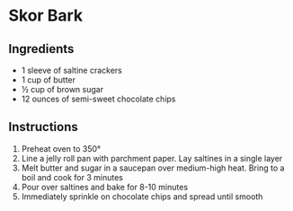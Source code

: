 # Skor Bark

## Ingredients

- 1 sleeve of saltine crackers
- 1 cup of butter
- &frac12; cup of brown sugar
- 12 ounces of semi-sweet chocolate chips

## Instructions

1. Preheat oven to 350&deg;
2. Line a jelly roll pan with parchment paper. Lay saltines in a single layer
3. Melt butter and sugar in a saucepan over medium-high heat. Bring to a boil and cook for 3 minutes
4. Pour over saltines and bake for 8-10 minutes
5. Immediately sprinkle on chocolate chips and spread until smooth
